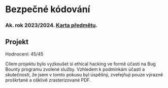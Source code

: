 # Bezpečné kódování
### Ak. rok 2023/2024. [Karta předmětu](https://www.fit.vut.cz/study/course/268365/.cs).

## Projekt
Hodnocení: 45/45

Cílem projektu bylo vyzkoušet si ethical hacking ve formě účasti na Bug Bounty programu zvolené služby. Vzhledem k podmínkám účasti a skutečnosti, že jsem v tomto pokusu byl úspěšný, zveřejňuji pouze výrazně proškrtané a ošklivě zrasterizované PDF.
